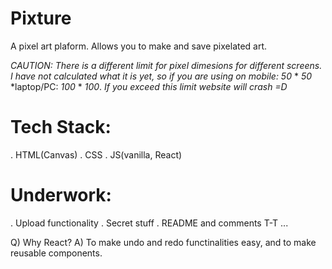 # Pixture

A pixel art plaform. Allows you to make and save pixelated art.

*CAUTION: There is a different limit for pixel dimesions for different screens. I have not calculated what it is yet, so if you are using on mobile: 50* * *50* 
*laptop/PC: *100* * *100*. *If you exceed this limit website will crash =D*

# Tech Stack:
. HTML(Canvas)
. CSS
. JS(vanilla, React)

# Underwork:
. Upload functionality
. Secret stuff
. README and comments T-T
...

Q) Why React?
A) To make undo and redo functinalities easy, and to make reusable components.
